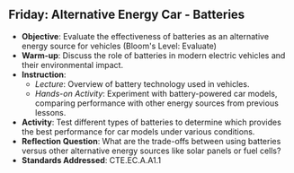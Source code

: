 ## Friday: Alternative Energy Car - Batteries

- **Objective**: Evaluate the effectiveness of batteries as an alternative energy source for vehicles (Bloom's Level: Evaluate)
- **Warm-up**: Discuss the role of batteries in modern electric vehicles and their environmental impact.
- **Instruction**:
  - *Lecture*: Overview of battery technology used in vehicles.
  - *Hands-on Activity*: Experiment with battery-powered car models, comparing performance with other energy sources from previous lessons.
- **Activity**: Test different types of batteries to determine which provides the best performance for car models under various conditions.
- **Reflection Question**: What are the trade-offs between using batteries versus other alternative energy sources like solar panels or fuel cells?
- **Standards Addressed**: CTE.EC.A.A1.1